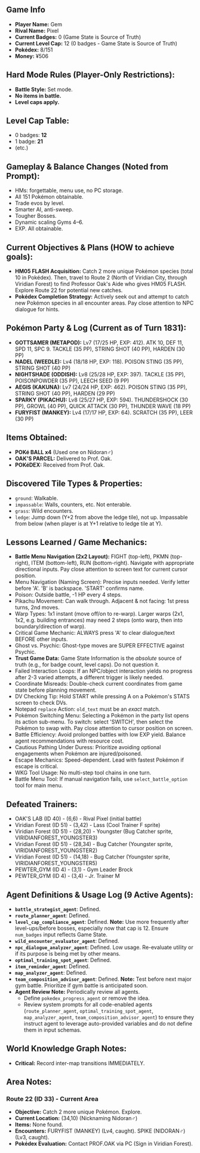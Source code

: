 ## Game Info
*   **Player Name:** Gem
*   **Rival Name:** Pixel
*   **Current Badges:** 0 (Game State is Source of Truth)
*   **Current Level Cap:** 12 (0 badges - Game State is Source of Truth)
*   **Pokédex:** 8/151
*   **Money:** ¥506

## Hard Mode Rules (Player-Only Restrictions):
*   **Battle Style:** Set mode.
*   **No items in battle.**
*   **Level caps apply.**

## Level Cap Table:
*   0 badges: **12**
*   1 badge: **21**
*   (etc.)

## Gameplay & Balance Changes (Noted from Prompt):
*   HMs: forgettable, menu use, no PC storage.
*   All 151 Pokémon obtainable.
*   Trade evos by level.
*   Smarter AI, anti-sweep.
*   Tougher Bosses.
*   Dynamic scaling Gyms 4–6.
*   EXP. All obtainable.

## Current Objectives & Plans (HOW to achieve goals):
*   **HM05 FLASH Acquisition:** Catch 2 more unique Pokémon species (total 10 in Pokédex). Then, travel to Route 2 (North of Viridian City, through Viridian Forest) to find Professor Oak's Aide who gives HM05 FLASH. Explore Route 22 for potential new catches.
*   **Pokédex Completion Strategy:** Actively seek out and attempt to catch new Pokémon species in all encounter areas. Pay close attention to NPC dialogue for hints.

## Pokémon Party & Log (Current as of Turn 1831):
*   **GOTTSAMER (METAPOD):** Lv7 (17/25 HP, EXP: 412). ATK 10, DEF 11, SPD 11, SPC 9. TACKLE (35 PP), STRING SHOT (40 PP), HARDEN (30 PP)
*   **NADEL (WEEDLE):** Lv4 (18/18 HP, EXP: 118). POISON STING (35 PP), STRING SHOT (40 PP)
*   **NIGHTSHADE (ODDISH):** Lv8 (25/28 HP, EXP: 397). TACKLE (35 PP), POISONPOWDER (35 PP), LEECH SEED (9 PP)
*   **AEGIS (KAKUNA):** Lv7 (24/24 HP, EXP: 462). POISON STING (35 PP), STRING SHOT (40 PP), HARDEN (29 PP)
*   **SPARKY (PIKACHU):** Lv8 (25/27 HP, EXP: 594). THUNDERSHOCK (30 PP), GROWL (40 PP), QUICK ATTACK (30 PP), THUNDER WAVE (18 PP)
*   **FURYFIST (MANKEY):** Lv4 (17/17 HP, EXP: 64). SCRATCH (35 PP), LEER (30 PP)

## Items Obtained:
*   **POKé BALL x4** (Used one on Nidoran♂)
*   **OAK'S PARCEL:** Delivered to Prof. Oak.
*   **POKéDEX:** Received from Prof. Oak.

## Discovered Tile Types & Properties:
*   `ground`: Walkable.
*   `impassable`: Walls, counters, etc. Not enterable.
*   `grass`: Wild encounters.
*   `ledge`: Jump down (Y+2 from above the ledge tile), not up. Impassable from below (when player is at Y+1 relative to ledge tile at Y).

## Lessons Learned / Game Mechanics:
*   **Battle Menu Navigation (2x2 Layout):** FIGHT (top-left), PKMN (top-right), ITEM (bottom-left), RUN (bottom-right). Navigate with appropriate directional inputs. Pay close attention to screen text for current cursor position.
*   Menu Navigation (Naming Screen): Precise inputs needed. Verify letter before 'A'. 'B' is backspace. 'START' confirms name.
*   Poison: Outside battle, -1 HP every 4 steps.
*   Pikachu Movement: Can walk through. Adjacent & not facing: 1st press turns, 2nd moves.
*   Warp Types: 1x1 instant (move off/on to re-warp). Larger warps (2x1, 1x2, e.g. building entrances) may need 2 steps (onto warp, then into boundary/direction of warp).
*   Critical Game Mechanic: ALWAYS press 'A' to clear dialogue/text BEFORE other inputs.
*   Ghost vs. Psychic: Ghost-type moves are SUPER EFFECTIVE against Psychic.
*   **Trust Game Data:** Game State Information is the *absolute* source of truth (e.g., for badge count, level caps). Do not question it.
*   Failed Interaction Loops: If an NPC/object interaction yields no progress after 2-3 varied attempts, a different trigger is likely needed.
*   Coordinate Misreads: Double-check current coordinates from game state before planning movement.
*   DV Checking Tip: Hold START while pressing A on a Pokémon's STATS screen to check DVs.
*   Notepad `replace` Action: `old_text` must be an *exact* match.
*   Pokémon Switching Menu: Selecting a Pokémon in the party list opens its action sub-menu. To switch: select 'SWITCH', then select the Pokémon to swap with. Pay close attention to cursor position on screen.
*   Battle Efficiency: Avoid prolonged battles with low EXP yield. Balance agent recommendations with resource cost.
*   Cautious Pathing Under Duress: Prioritize avoiding optional engagements when Pokémon are injured/poisoned.
*   Escape Mechanics: Speed-dependent. Lead with fastest Pokémon if escape is critical.
*   WKG Tool Usage: No multi-step tool chains in one turn.
*   Battle Menu Tool: If manual navigation fails, use `select_battle_option` tool for main menu.

## Defeated Trainers:
*   OAK'S LAB (ID 40) - (6,6) - Rival Pixel (initial battle)
*   Viridian Forest (ID 51) - (3,42) - Lass (Cool Trainer F sprite)
*   Viridian Forest (ID 51) - (28,20) - Youngster (Bug Catcher sprite, VIRIDIANFOREST_YOUNGSTER3)
*   Viridian Forest (ID 51) - (28,34) - Bug Catcher (Youngster sprite, VIRIDIANFOREST_YOUNGSTER2)
*   Viridian Forest (ID 51) - (14,18) - Bug Catcher (Youngster sprite, VIRIDIANFOREST_YOUNGSTER5)
*   PEWTER_GYM (ID 4) - (3,1) - Gym Leader Brock
*   PEWTER_GYM (ID 4) - (3,4) - Jr. Trainer M

## Agent Definitions & Usage Log (9 Active Agents):
*   **`battle_strategist_agent`**: Defined.
*   **`route_planner_agent`**: Defined.
*   **`level_cap_compliance_agent`**: Defined. **Note:** Use more frequently after level-ups/before bosses, especially now that cap is 12. Ensure `num_badges` input reflects Game State.
*   **`wild_encounter_evaluator_agent`**: Defined.
*   **`npc_dialogue_analyzer_agent`**: Defined. Low usage. Re-evaluate utility or if its purpose is being met by other means.
*   **`optimal_training_spot_agent`**: Defined.
*   **`item_reminder_agent`**: Defined.
*   **`map_analyzer_agent`**: Defined.
*   **`team_composition_advisor_agent`**: Defined. **Note:** Test before next major gym battle. Prioritize if gym battle is anticipated soon.
*   **Agent Review Note:** Periodically review all agents. 
    *   Define `pokedex_progress_agent` or remove the idea.
    *   Review system prompts for all code-enabled agents (`route_planner_agent`, `optimal_training_spot_agent`, `map_analyzer_agent`, `team_composition_advisor_agent`) to ensure they instruct agent to leverage auto-provided variables and do not define them in input schemas.

## World Knowledge Graph Notes:
*   **Critical:** Record inter-map transitions IMMEDIATELY.

## Area Notes:
### Route 22 (ID 33) - Current Area
*   **Objective:** Catch 2 more unique Pokémon. Explore.
*   **Current Location:** (34,10) (Nicknaming Nidoran♂)
*   **Items:** None found.
*   **Encounters:** FURYFIST (MANKEY) (Lv4, caught). SPIKE (NIDORAN♂) (Lv3, caught).
*   **Pokédex Evaluation:** Contact PROF.OAK via PC (Sign in Viridian Forest).